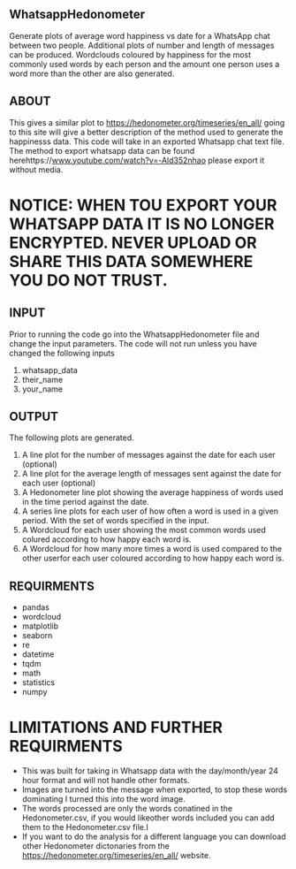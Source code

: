 ## WhatsappHedonometer
Generate plots of average word happiness vs date for a WhatsApp chat between two people. Additional plots of number and length of messages can be produced. Wordclouds coloured by happiness for the most commonly used words by each person and the amount one person uses a word more than the other are also generated. 

## ABOUT
This gives a similar plot to https://hedonometer.org/timeseries/en_all/ going to this site will give a better description of the method used to generate the happinesss data. This code will take in an exported Whatsapp chat text file. The method to export whatsapp data can be found herehttps://www.youtube.com/watch?v=-Ald352nhao please export it without media.

# NOTICE: WHEN TOU EXPORT YOUR WHATSAPP DATA IT IS NO LONGER ENCRYPTED. NEVER UPLOAD OR SHARE THIS DATA SOMEWHERE YOU DO NOT TRUST. 

## INPUT 
Prior to running the code go into the WhatsappHedonometer file and change the input parameters. The code will not run unless you have changed the following inputs
1. whatsapp_data
2. their_name
3. your_name

## OUTPUT
The following plots are generated.
1. A line plot for the number of messages against the date for each user (optional)
2. A line plot for the average length of messages sent against the date for each user (optional)
3. A Hedonometer line plot showing the average happiness of words used in the time period against the date. 
4. A series line plots for each user of how often a word is used in a given period. With the set of words specified in the input.
5. A Wordcloud for each user showing the most common words used colured according to how happy each word is.
6. A Wordcloud for how many more times a word is used compared to the other userfor each user coloured  according to how happy each word is. 

## REQUIRMENTS
- pandas 
- wordcloud 
- matplotlib
- seaborn
- re
- datetime
- tqdm 
- math 
- statistics 
- numpy

# LIMITATIONS AND FURTHER REQUIRMENTS
- This was built for taking in Whatsapp data with the day/month/year 24 hour format and will not handle other formats.
- Images are turned into the message <media omitted> when exported, to stop these words dominating I turned this into the word image. 
- The words processed are only the words conatined in the Hedonometer.csv, if you would likeother words included you can add them to the Hedonometer.csv file.I
- If you want to do the analysis for a different language you can download other Hedonometer dictonaries from the https://hedonometer.org/timeseries/en_all/  website.
